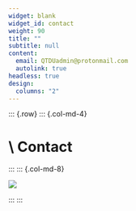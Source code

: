 ```yaml
---
widget: blank
widget_id: contact
weight: 90
title: ""
subtitle: null
content:
  email: QTDUadmin@protonmail.com
  autolink: true
headless: true
design:
  columns: "2"
---
```

::: {.row}
  ::: {.col-md-4}

# \    Contact


  :::
  ::: {.col-md-8}
    

![](482px-psm_v12_d277_trevitchick_locomotive_1804.jpg)


  :::
:::